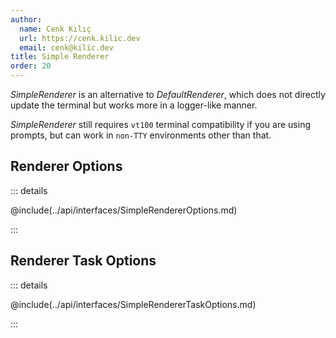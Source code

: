 ```yaml
---
author:
  name: Cenk Kılıç
  url: https://cenk.kilic.dev
  email: cenk@kilic.dev
title: Simple Renderer
order: 20
---
```


_SimpleRenderer_ is an alternative to _DefaultRenderer_, which does not directly update the terminal but works more in a logger-like manner.

<!-- more -->

_SimpleRenderer_ still requires `vt100` terminal compatibility if you are using prompts, but can work in `non-TTY` environments other than that.

## Renderer Options

::: details

@include(../api/interfaces/SimpleRendererOptions.md)

:::

## Renderer Task Options

::: details

@include(../api/interfaces/SimpleRendererTaskOptions.md)

:::
